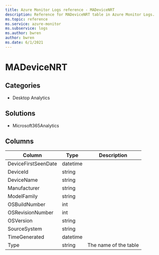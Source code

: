 ```yaml
---
title: Azure Monitor Logs reference - MADeviceNRT
description: Reference for MADeviceNRT table in Azure Monitor Logs.
ms.topic: reference
ms.service: azure-monitor
ms.subservice: logs
ms.author: bwren
author: bwren
ms.date: 6/1/2021
---
```


# MADeviceNRT

 

## Categories

- Desktop Analytics
## Solutions

- Microsoft365Analytics




## Columns

|Column|Type|Description|
|---|---|---|
|DeviceFirstSeenDate|datetime||
|DeviceId|string||
|DeviceName|string||
|Manufacturer|string||
|ModelFamily|string||
|OSBuildNumber|int||
|OSRevisionNumber|int||
|OSVersion|string||
|SourceSystem|string||
|TimeGenerated|datetime||
|Type|string|The name of the table|
